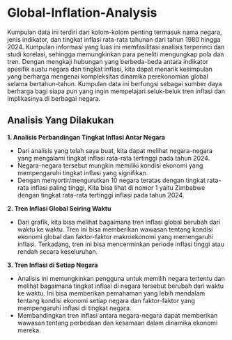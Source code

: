 # Global-Inflation-Analysis

Kumpulan data ini terdiri dari kolom-kolom penting termasuk nama negara, jenis indikator, dan tingkat inflasi rata-rata tahunan dari tahun 1980 hingga 2024. Kumpulan informasi yang luas ini memfasilitasi analisis terperinci dan studi korelasi, sehingga memungkinkan para peneliti mengungkap pola dan tren. Dengan mengkaji hubungan yang berbeda-beda antara indikator spesifik suatu negara dan tingkat inflasi, kita dapat menarik kesimpulan yang berharga mengenai kompleksitas dinamika perekonomian global selama bertahun-tahun. Kumpulan data ini berfungsi sebagai sumber daya berharga bagi siapa pun yang ingin mempelajari seluk-beluk tren inflasi dan implikasinya di berbagai negara.

## Analisis Yang Dilakukan
**1. Analisis Perbandingan Tingkat Inflasi Antar Negara**
   - Dari analisis yang telah saya buat, kita dapat melihat negara-negara yang mengalami tingkat inflasi rata-rata tertinggi pada tahun 2024.
   - Negara-negara tersebut mungkin memiliki kondisi ekonomi yang mempengaruhi tingkat inflasi yang signifikan.
   - Dengan menyortir/mengurutkan 10 negara teratas dengan tingkat rata-rata inflasi paling tinggi, Kita bisa lihat di nomor 1 yaitu Zimbabwe dengan tingkat rata-rata tertinggi inflasi pada tahun 2024.
     
**2. Tren Inflasi Global Seiring Waktu**
   - Dari grafik, kita bisa melihat bagaimana tren inflasi global berubah dari waktu ke waktu. Tren ini bisa memberikan wawasan tentang kondisi ekonomi global dan faktor-faktor makroekonomi yang memengaruhi inflasi. Terkadang, tren ini bisa mencerminkan periode inflasi tinggi atau rendah secara keseluruhan.
     
**3. Tren Inflasi di Setiap Negara**
   - Analisis ini memungkinkan pengguna untuk memilih negara tertentu dan melihat bagaimana tingkat inflasi di negara tersebut berubah dari waktu ke waktu. Ini bisa memberikan pemahaman yang lebih mendalam tentang kondisi ekonomi setiap negara dan faktor-faktor yang mempengaruhi inflasi di tingkat negara.
   - Membandingkan tren inflasi antara negara-negara dapat memberikan wawasan tentang perbedaan dan kesamaan dalam dinamika ekonomi mereka.

